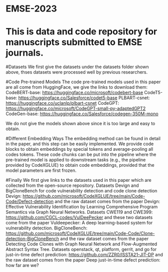 # EMSE-2023 
# This is data and code repository for manuscripts submitted to EMSE journals.

#Datasets
We first give the datasets under the datasets folder shown above, thses datasets were processed well by previous researchers.

#Code Pre-trained Models
The code pre-trained models used in this paper are all come from HuggingFace, we give the links to download them:
CodeBERT-base: https://huggingface.co/microsoft/codebert-base
CodeT5-base: https://huggingface.co/Salesforce/codet5-base
PLBART-csnet: https://huggingface.co/uclanlp/plbart-csnet
CodeGPT: https://huggingface.co/microsoft/CodeGPT-small-py-adaptedGPT2
CodeGen-base: https://huggingface.co/Salesforce/codegen-350M-mono

We do not give the models shown above since it is too large and easy to obtain.


#Different Embedding Ways
The embedding method can be found in detail in the paper, and this step can be easily implemented. 
We provide code blocks to obtain embeddings by special tokens and average-pooling all codes tokens. 
These code chunks can be put into the pipeline where the pre-trained model is applied to downstream tasks (e.g., the pipeline provided by CodeXGLUE) to obtain code embeddings, provided that the model parameters are first frozen.







#Finally 
We first give links to the datasets used in this paper which are collected from the open-source repository.
Datasets Devign and BigCloneBench for code vulnerability detection and code clone detection
Devign: https://github.com/microsoft/CodeXGLUE/tree/main/Code-Code/Defect-detection
and the raw dataset comes from the paper Devign: Effective Vulnerability Identification by Learning Comprehensive Program Semantics via Graph Neural Networks. 
Datasets CWE119 and CWE399: https://github.com/CGCL-codes/VulDeePecker
and these two datasets come from the paper Vuldeepecker: A deep learning-based system for vulnerability detection.
BigCloneBench: https://github.com/microsoft/CodeXGLUE/tree/main/Code-Code/Clone-detection-BigCloneBench
and the raw dataset comes from the paper Detecting Code Clones with Graph Neural Network and Flow-Augmented Abstract Syntax Tree.
Datasets openstack, qt, platform, gerrit, and go for just-in-time defect prediction: https://github.com/ZZR0/ISSTA21-JIT-DP
and the raw dataset comes from the paper Deep just-in-time defect prediction: how far are we?

